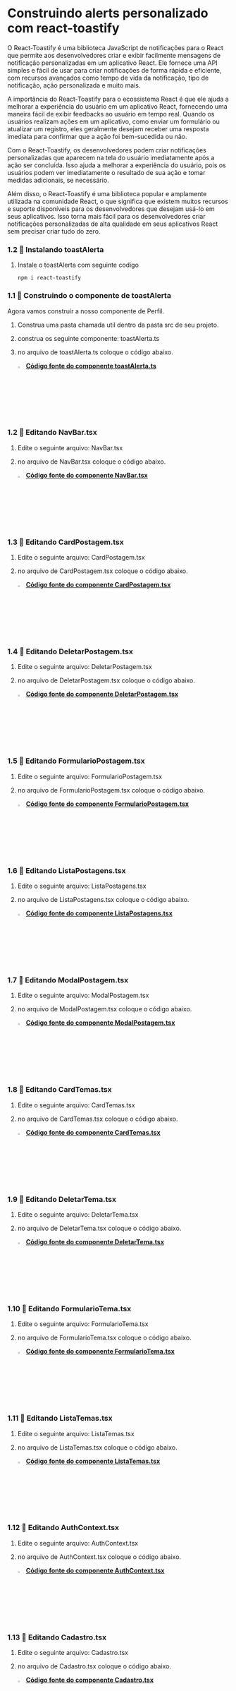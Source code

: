 ﻿﻿﻿﻿﻿﻿﻿﻿﻿﻿<h1>Construindo alerts personalizado com react-toastify</h1>

O React-Toastify é uma biblioteca JavaScript de notificações para o React que permite aos desenvolvedores criar e exibir facilmente mensagens de notificação personalizadas em um aplicativo React. Ele fornece uma API simples e fácil de usar para criar notificações de forma rápida e eficiente, com recursos avançados como tempo de vida da notificação, tipo de notificação, ação personalizada e muito mais.

A importância do React-Toastify para o ecossistema React é que ele ajuda a melhorar a experiência do usuário em um aplicativo React, fornecendo uma maneira fácil de exibir feedbacks ao usuário em tempo real. Quando os usuários realizam ações em um aplicativo, como enviar um formulário ou atualizar um registro, eles geralmente desejam receber uma resposta imediata para confirmar que a ação foi bem-sucedida ou não.

Com o React-Toastify, os desenvolvedores podem criar notificações personalizadas que aparecem na tela do usuário imediatamente após a ação ser concluída. Isso ajuda a melhorar a experiência do usuário, pois os usuários podem ver imediatamente o resultado de sua ação e tomar medidas adicionais, se necessário.

Além disso, o React-Toastify é uma biblioteca popular e amplamente utilizada na comunidade React, o que significa que existem muitos recursos e suporte disponíveis para os desenvolvedores que desejam usá-lo em seus aplicativos. Isso torna mais fácil para os desenvolvedores criar notificações personalizadas de alta qualidade em seus aplicativos React sem precisar criar tudo do zero.

<h3>1.2 👣 Instalando toastAlerta </h3>

1. Instale o toastAlerta com seguinte codigo

   ```
   npm i react-toastify
   ```

<h3>1.1 👣 Construindo o componente de toastAlerta  </h3>

Agora vamos construir a nosso componente de Perfil.

1. Construa uma pasta chamada util dentro da pasta src de seu projeto.

2. construa os seguinte componente: toastAlerta.ts

3. no arquivo de toastAlerta.ts coloque o código abaixo.

   <div align="left"><img src="https://i.imgur.com/JACNZiR.png" title="source: imgur.com" width="3%"/> <a href="https://github.com/LucasCapSilva/blog-pessoal-react-2023/blob/alert-personalizado/src/utils/toastAlerta.ts" target="_blank"><b>Código fonte do componente toastAlerta.ts</b></a> 

<h3>1.2 👣 Editando NavBar.tsx </h3>

1. Edite o seguinte arquivo: NavBar.tsx

2. no arquivo de NavBar.tsx coloque o código abaixo.

   <div align="left"><img src="https://i.imgur.com/JACNZiR.png" title="source: imgur.com" width="3%"/> <a href="https://github.com/LucasCapSilva/blog-pessoal-react-2023/blob/alert-personalizado/src/components/navbar/Navbar.tsx" target="_blank"><b>Código fonte do componente NavBar.tsx</b></a> 

<h3>1.3 👣 Editando CardPostagem.tsx </h3>

1. Edite o seguinte arquivo: CardPostagem.tsx

2. no arquivo de CardPostagem.tsx coloque o código abaixo.

   <div align="left"><img src="https://i.imgur.com/JACNZiR.png" title="source: imgur.com" width="3%"/> <a href="https://github.com/LucasCapSilva/blog-pessoal-react-2023/blob/alert-personalizado/src/components/postagens/cardPostagem/CardPostagem.tsx" target="_blank"><b>Código fonte do componente CardPostagem.tsx</b></a> 

<h3>1.4 👣 Editando DeletarPostagem.tsx </h3>

1. Edite o seguinte arquivo: DeletarPostagem.tsx

2. no arquivo de DeletarPostagem.tsx coloque o código abaixo.

   <div align="left"><img src="https://i.imgur.com/JACNZiR.png" title="source: imgur.com" width="3%"/> <a href="https://github.com/LucasCapSilva/blog-pessoal-react-2023/blob/alert-personalizado/src/components/postagens/deletarPostagem/deletarPostagem.tsx" target="_blank"><b>Código fonte do componente DeletarPostagem.tsx</b></a> 

<h3>1.5 👣 Editando FormularioPostagem.tsx </h3>

1. Edite o seguinte arquivo: FormularioPostagem.tsx

2. no arquivo de FormularioPostagem.tsx coloque o código abaixo.

   <div align="left"><img src="https://i.imgur.com/JACNZiR.png" title="source: imgur.com" width="3%"/> <a href="https://github.com/LucasCapSilva/blog-pessoal-react-2023/blob/alert-personalizado/src/components/postagens/formularioPostagem/FormularioPostagem.tsx" target="_blank"><b>Código fonte do componente FormularioPostagem.tsx</b></a> 

<h3>1.6 👣 Editando ListaPostagens.tsx </h3>

1. Edite o seguinte arquivo: ListaPostagens.tsx

2. no arquivo de ListaPostagens.tsx coloque o código abaixo.

   <div align="left"><img src="https://i.imgur.com/JACNZiR.png" title="source: imgur.com" width="3%"/> <a href="https://github.com/LucasCapSilva/blog-pessoal-react-2023/blob/alert-personalizado/src/components/postagens/listaPostagens/ListaPostagens.tsx" target="_blank"><b>Código fonte do componente ListaPostagens.tsx</b></a> 

<h3>1.7 👣 Editando ModalPostagem.tsx </h3>

1. Edite o seguinte arquivo: ModalPostagem.tsx

2. no arquivo de ModalPostagem.tsx coloque o código abaixo.

   <div align="left"><img src="https://i.imgur.com/JACNZiR.png" title="source: imgur.com" width="3%"/> <a href="https://github.com/LucasCapSilva/blog-pessoal-react-2023/blob/alert-personalizado/src/components/postagens/modalPostagem/ModalPostagem.tsx" target="_blank"><b>Código fonte do componente ModalPostagem.tsx</b></a> 

<h3>1.8 👣 Editando CardTemas.tsx </h3>

1. Edite o seguinte arquivo: CardTemas.tsx

2. no arquivo de CardTemas.tsx coloque o código abaixo.

   <div align="left"><img src="https://i.imgur.com/JACNZiR.png" title="source: imgur.com" width="3%"/> <a href="https://github.com/LucasCapSilva/blog-pessoal-react-2023/blob/alert-personalizado/src/components/temas/cardTemas/CardTemas.tsx" target="_blank"><b>Código fonte do componente CardTemas.tsx</b></a> 

<h3>1.9 👣 Editando DeletarTema.tsx </h3>

1. Edite o seguinte arquivo: DeletarTema.tsx

2. no arquivo de DeletarTema.tsx coloque o código abaixo.

   <div align="left"><img src="https://i.imgur.com/JACNZiR.png" title="source: imgur.com" width="3%"/> <a href="https://github.com/LucasCapSilva/blog-pessoal-react-2023/blob/alert-personalizado/src/components/temas/deletarTema/DeletarTema.tsx" target="_blank"><b>Código fonte do componente DeletarTema.tsx</b></a> 

<h3>1.10 👣 Editando FormularioTema.tsx </h3>

1. Edite o seguinte arquivo: FormularioTema.tsx

2. no arquivo de FormularioTema.tsx coloque o código abaixo.

   <div align="left"><img src="https://i.imgur.com/JACNZiR.png" title="source: imgur.com" width="3%"/> <a href="https://github.com/LucasCapSilva/blog-pessoal-react-2023/blob/alert-personalizado/src/components/temas/formularioTema/FormularioTema.tsx" target="_blank"><b>Código fonte do componente FormularioTema.tsx</b></a> 

<h3>1.11 👣 Editando ListaTemas.tsx </h3>

1. Edite o seguinte arquivo: ListaTemas.tsx

2. no arquivo de ListaTemas.tsx coloque o código abaixo.

   <div align="left"><img src="https://i.imgur.com/JACNZiR.png" title="source: imgur.com" width="3%"/> <a href="https://github.com/LucasCapSilva/blog-pessoal-react-2023/blob/alert-personalizado/src/components/temas/listaTemas/ListaTemas.tsx" target="_blank"><b>Código fonte do componente ListaTemas.tsx</b></a> 

<h3>1.12 👣 Editando AuthContext.tsx </h3>

1. Edite o seguinte arquivo: AuthContext.tsx

2. no arquivo de AuthContext.tsx coloque o código abaixo.

   <div align="left"><img src="https://i.imgur.com/JACNZiR.png" title="source: imgur.com" width="3%"/> <a href="https://github.com/LucasCapSilva/blog-pessoal-react-2023/blob/alert-personalizado/src/contexts/AuthContext.tsx" target="_blank"><b>Código fonte do componente AuthContext.tsx</b></a> 

<h3>1.13 👣 Editando Cadastro.tsx </h3>

1. Edite o seguinte arquivo: Cadastro.tsx

2. no arquivo de Cadastro.tsx coloque o código abaixo.

   <div align="left"><img src="https://i.imgur.com/JACNZiR.png" title="source: imgur.com" width="3%"/> <a href="https://github.com/LucasCapSilva/blog-pessoal-react-2023/blob/alert-personalizado/src/pages/cadastro/Cadastro.tsx" target="_blank"><b>Código fonte do componente Cadastro.tsx</b></a> 

<h3>1.14 👣 Editando NavBar.tsx </h3>

1. Edite o seguinte arquivo: NavBar.tsx

2. no arquivo de NavBar.tsx coloque o código abaixo.

   <div align="left"><img src="https://i.imgur.com/JACNZiR.png" title="source: imgur.com" width="3%"/> <a href="https://github.com/LucasCapSilva/blog-pessoal-react-2023/blob/perfil-user/src/components/navbar/Navbar.tsx" target="_blank"><b>Código fonte do componente NavBar.tsx</b></a> 

<h3>1.15 👣 Editando Home.tsx </h3>

1. Edite o seguinte arquivo: Home.tsx

2. no arquivo de Home.tsx coloque o código abaixo.

   <div align="left"><img src="https://i.imgur.com/JACNZiR.png" title="source: imgur.com" width="3%"/> <a href="https://github.com/LucasCapSilva/blog-pessoal-react-2023/blob/alert-personalizado/src/pages/home/Home.tsx" target="_blank"><b>Código fonte do componente Home.tsx</b></a> 

<h3>1.16 👣 Editando Login.tsx </h3>

1. Edite o seguinte arquivo: Login.tsx

2. no arquivo de Login.tsx coloque o código abaixo.

   <div align="left"><img src="https://i.imgur.com/JACNZiR.png" title="source: imgur.com" width="3%"/> <a href="https://github.com/LucasCapSilva/blog-pessoal-react-2023/blob/alert-personalizado/src/pages/login/Login.tsx" target="_blank"><b>Código fonte do componente Login.tsx</b></a> 

<h3>1.17 👣 Editando Perfil.tsx </h3>

1. Edite o seguinte arquivo: Perfil.tsx

2. no arquivo de Perfil.tsx coloque o código abaixo.

   <div align="left"><img src="https://i.imgur.com/JACNZiR.png" title="source: imgur.com" width="3%"/> <a href="https://github.com/LucasCapSilva/blog-pessoal-react-2023/blob/alert-personalizado/src/pages/perfil/Perfil.tsx" target="_blank"><b>Código fonte do componente Perfil.tsx</b></a> 

<h3>1.18 👣 Editando App.tsx </h3>

1. Edite o seguinte arquivo: App.tsx

2. no arquivo de App.tsx coloque o código abaixo.

   <div align="left"><img src="https://i.imgur.com/JACNZiR.png" title="source: imgur.com" width="3%"/> <a href="https://github.com/LucasCapSilva/blog-pessoal-react-2023/blob/alert-personalizado/src/App.tsx" target="_blank"><b>Código fonte do componente App.tsx</b></a> 

3. Execute seu processo de compilação com `npm run start`.

```
yarn run dev
```

Em seguida, abra seu navegador e visite `http://localhost:5173/`. 

Acesse a pagina de Login

<div align="center"><img src="https://i.imgur.com/V5NnpVr.png" title="source: imgur.com" /></div>

<div align="left"><img src="https://i.imgur.com/JACNZiR.png" title="source: imgur.com" width="3%"/> <a href="https://github.com/LucasCapSilva/blog-pessoal-react-2023/tree/alert-personalizado" target="_blank"><b>Código fonte do projeto</b></a>  



​    

<div align="left"><a href="README.md"><img src="https://i.imgur.com/XMgF3gl.png" title="source: imgur.com" width="3%"/>Voltar</a></div>

